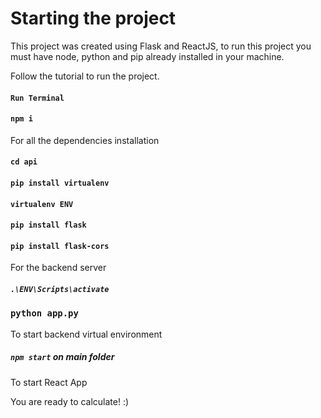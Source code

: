 # Starting the project

This project was created using Flask and ReactJS, to run this project you must have node, python and pip already installed in your machine.

Follow the tutorial to run the project.

#### `Run Terminal`



#### `npm i`
For all the dependencies installation



#### `cd api`
#### `pip install virtualenv`
#### `virtualenv ENV`
#### `pip install flask`
#### `pip install flask-cors`
For the backend server



##### `.\ENV\Scripts\activate`
### `python app.py`
To start backend virtual environment



##### `npm start` on main folder
To start React App 

You are ready to calculate! :) 
